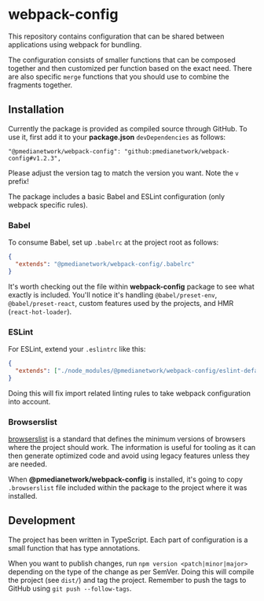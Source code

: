 # webpack-config

This repository contains configuration that can be shared between applications using webpack for bundling.

The configuration consists of smaller functions that can be composed together and then customized per function based on the exact need. There are also specific `merge` functions that you should use to combine the fragments together.

## Installation

Currently the package is provided as compiled source through GitHub. To use it, first add it to your **package.json** `devDependencies` as follows:

```
"@pmedianetwork/webpack-config": "github:pmedianetwork/webpack-config#v1.2.3",
```

Please adjust the version tag to match the version you want. Note the `v` prefix!

The package includes a basic Babel and ESLint configuration (only webpack specific rules).

### Babel

To consume Babel, set up `.babelrc` at the project root as follows:

```json
{
  "extends": "@pmedianetwork/webpack-config/.babelrc"
}
```

It's worth checking out the file within **webpack-config** package to see what exactly is included. You'll notice it's handling `@babel/preset-env`, `@babel/preset-react`, custom features used by the projects, and HMR (`react-hot-loader`).

### ESLint

For ESLint, extend your `.eslintrc` like this:

```json
{
  "extends": ["./node_modules/@pmedianetwork/webpack-config/eslint-defaults"]
}
```

Doing this will fix import related linting rules to take webpack configuration into account.

### Browserslist

[browserslist](https://www.npmjs.com/package/browserslist) is a standard that defines the minimum versions of browsers where the project should work. The information is useful for tooling as it can then generate optimized code and avoid using legacy features unless they are needed.

When **@pmedianetwork/webpack-config** is installed, it's going to copy `.browserslist` file included within the package to the project where it was installed.

## Development

The project has been written in TypeScript. Each part of configuration is a small function that has type annotations.

When you want to publish changes, run `npm version <patch|minor|major>` depending on the type of the change as per SemVer. Doing this will compile the project (see `dist/`) and tag the project. Remember to push the tags to GitHub using `git push --follow-tags`.
